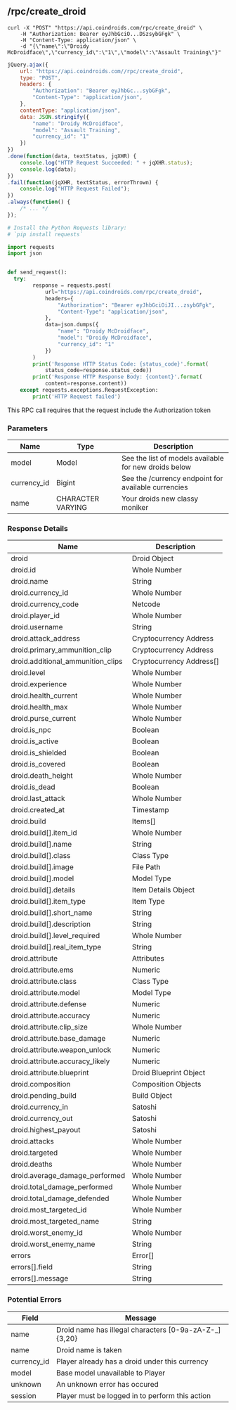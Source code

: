 ## /rpc/create_droid

```shell
curl -X "POST" "https://api.coindroids.com/rpc/create_droid" \
	-H "Authorization: Bearer eyJhbGciO...DSzsybGFgk" \
	-H "Content-Type: application/json" \
	-d "{\"name\":\"Droidy McDroidface\",\"currency_id\":\"1\",\"model\":\"Assault Training\"}"
```

```javascript
jQuery.ajax({
    url: "https://api.coindroids.com//rpc/create_droid",
    type: "POST",
    headers: {
        "Authorization": "Bearer eyJhbGc...sybGFgk",
        "Content-Type": "application/json",
    },
    contentType: "application/json",
    data: JSON.stringify({
        "name": "Droidy McDroidface",
        "model": "Assault Training",
        "currency_id": "1"
    })
})
.done(function(data, textStatus, jqXHR) {
    console.log("HTTP Request Succeeded: " + jqXHR.status);
    console.log(data);
})
.fail(function(jqXHR, textStatus, errorThrown) {
    console.log("HTTP Request Failed");
})
.always(function() {
    /* ... */
});
```

```python
# Install the Python Requests library:
# `pip install requests`

import requests
import json


def send_request():
  try:
        response = requests.post(
            url="https://api.coindroids.com/rpc/create_droid",
            headers={
                "Authorization": "Bearer eyJhbGciOiJI...zsybGFgk",
                "Content-Type": "application/json",
            },
            data=json.dumps({
                "name": "Droidy McDroidface",
                "model": "Droidy McDroidface",
                "currency_id": "1"
            })
        )
        print('Response HTTP Status Code: {status_code}'.format(
            status_code=response.status_code))
        print('Response HTTP Response Body: {content}'.format(
            content=response.content))
    except requests.exceptions.RequestException:
        print('HTTP Request failed')
```

<aside class='warning'>
This RPC call requires that the request include the Authorization token
</aside>


### Parameters

|Name | Type | Description|
|----|----|---|
|model| Model | See the list of models available for new droids below | 
|currency_id | Bigint | See the /currency endpoint for available currencies|
|name | CHARACTER VARYING| Your droids new classy moniker|

### Response Details

|Name | Description|
|----|----|
|droid| Droid Object |The droid object as if called through the /droid endpoint. Includines the following details (droid.*) |
|droid.id | Whole Number| The ID of the Droid|
|droid.name | String| The science-given name of the Droid |
|droid.currency_id | Whole Number | The ID of the currency realm the droid is in|
|droid.currency_code | Netcode | The three letter code for a currency (i.e. LTC)|
|droid.player_id | Whole Number | The ID of the droids squishy overlord | 
|droid.username | String | Name of the droids squishy overlord |
|droid.attack_address| Cryptocurrency Address | The address other players can use to attack this droid|
|droid.primary\_ammunition_clip| Cryptocurrency Address | The primary address used for payouts involving this droid |
|droid.additional\_ammunition_clips | Cryptocurrency Address[] | Additional addresses tracked for droid actions involving this droid|
|droid.level | Whole Number | The level of a droid |
|droid.experience | Whole Number | The total experience gained by this droid to date |
|droid.health_current | Whole Number | The current state of the health for a droid going into the next processing block|
|droid.health_max | Whole Number | The maximum health that this droid can have |
|droid.purse_current | Whole Number | The current state of the purse for a droid going into the next block processing|
|droid.is_npc | Boolean | _[True, False]_ Is this human controlled or a coindroids bot instance? |
|droid.is_active| Boolean | Has this droid been properly registered to a player wallet|
|droid.is_shielded | Boolean | Is the droid currently in a Shielding status? |
|droid.is_covered | Boolean | Is the droid currently in a Covered status? |
|droid.death_height | Whole Number | The height in which the droid died (NULL if not currently dead)|
|droid.is_dead| Boolean | Is the droid currently dead? |
|droid.last_attack | Whole Number | The height of the last Attack action performed by this droid|
|droid.created_at | Timestamp | The date and time of droid creation |
|droid.build | Items[] | A description of the items which make up the build of this droid |
|droid.build[].item_id | Whole Number | The ID of the item equipped in the build | 
|droid.build[].name | String | The name of the item equipped in the build|
|droid.build[].class | Class Type | The class of the item equipped in the build |
|droid.build[].image | File Path | The path to the static image hosted for the item|
|droid.build[].model | Model Type | The model of the item equipped in the build |
|droid.build[].details | Item Details Object | The full attributes of the item equipped in the build|
|droid.build[].item_type | Item Type | The type of the item equipped in the build |
|droid.build[].short_name | String | A short identifier of the equipped item|
|droid.build[].description | String | A long description of the equipped item |
|droid.build[].level_required | Whole Number| The level that must be met for the item to be equippable|
|droid.build[].real_item_type | String | Another Item Type field that made sense at the time but I don't quite recall why this is here|
|droid.attribute| Attributes | The culminating stats of a droid build. Includes the following details (attribute.*)|
|droid.attribute.ems | Numeric |Value between 0-100%, used when calculating EMI |
|droid.attribute.class | Class Type| The resulting Class of the droid build|
|droid.attribute.model | Model Type| The resulting Model of the droid build|
|droid.attribute.defense| Numeric| Value between 0-100%, used during attack calculations|
|droid.attribute.accuracy|Numeric| Value between 0-100%, used during attack calculations|
|droid.attribute.clip_size|Whole Number| The number of bullets (i.e. Tokens) that can be fired per block |
|droid.attribute.base_damage|Numeric|Value between 0-100%, used during attack calculations|
|droid.attribute.weapon_unlock|Numeric|Value between 0-100%, used during attack calculations|
|droid.attribute.accuracy_likely|Numeric|Value between 0-100%, the average accuracy to expect from the build|
|droid.attribute.blueprint|Droid Blueprint Object| An object that denotes each item and the position it occupies on the droid|
|droid.composition| Composition Objects|The makeup of the droids materials (composition.<item_id>.*)|
|droid.pending_build | Build Object | The full new build of a droid including build, composition, part_list and attribute|
|droid.currency_in | Satoshi | Total amount of value sent to the system from this droid |
|droid.currency_out | Satoshi | Total amount of payouts sent to this droid from the system |
|droid.highest_payout | Satoshi | Largest payout won by the droid (currently includes refunds from voided actions)|
|droid.attacks | Whole Number | Total number of attacks the droid has made |
|droid.targeted | Whole Number | Total number of attacks by other droids against this droid |
|droid.deaths| Whole Number | Total deaths this droid has experienced |
|droid.average_damage_performed| Whole Number | Average damage done by the droid in an attack |
|droid.total_damage_performed| Whole Number | Total damage performed by this droid across all attacks |
|droid.total_damage_defended| Whole Number | Total damage defended against by this droid across all attacks against it |
|droid.most_targeted_id| Whole Number | The target this droid attacks most often |
|droid.most_targeted_name | String | The name of the target this droid attacks most often |
|droid.worst_enemy_id| Whole Number | The droid that targets this droid the most |
|droid.worst_enemy_name | String | The name of the droid that targets this droid the most |
|errors| Error[] |An array of errors with the following attributes (errors[].*)|
|errors[].field| String| Error Label|
|errors[].message| String | Error descrption| 


### Potential Errors

| Field | Message |
|----|----|
|name| Droid name has illegal characters [0-9a-zA-Z\-_]{3,20}|
|name| Droid name is taken |
|currency_id|Player already has a droid under this currency|
|model|Base model unavailable to Player|
|unknown|An unknown error has occured|
|session|Player must be logged in to perform this action|
